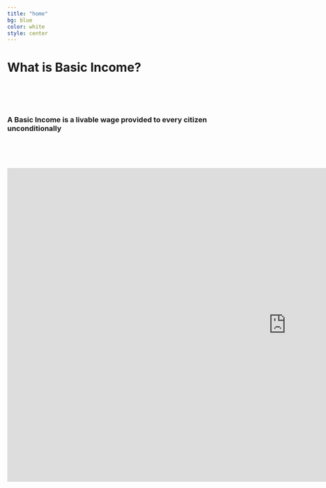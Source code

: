 ```yaml
---
title: "home"
bg: blue
color: white
style: center
---
```



# What is Basic Income?

<br><br><br>

### A Basic Income is a livable wage provided to every citizen unconditionally

<br><br><br>

<iframe width="1280" height="720" src="https://www.youtube-nocookie.com/embed/kl39KHS07Xc?rel=0&amp;showinfo=0" frameborder="0" gesture="media" allow="encrypted-media" allowfullscreen></iframe>
